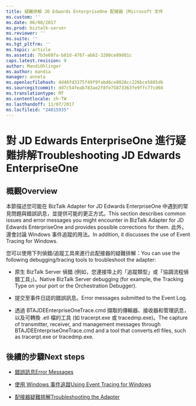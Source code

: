 ```yaml
---
title: 疑難排解 JD Edwards EnterpriseOne 配接器 |Microsoft 文件
ms.custom: ''
ms.date: 06/08/2017
ms.prod: biztalk-server
ms.reviewer: ''
ms.suite: ''
ms.tgt_pltfrm: ''
ms.topic: article
ms.assetid: 7b3e68fa-b81d-4767-ab62-3200ce89d81c
caps.latest.revision: 9
author: MandiOhlinger
ms.author: mandia
manager: anneta
ms.openlocfilehash: 4d46fd3375f49f9fabd6ce8028cc226bce5885db
ms.sourcegitcommit: dd7c54feab783ae2f8fe75873363fe9ffc77cd66
ms.translationtype: MT
ms.contentlocale: zh-TW
ms.lasthandoff: 11/07/2017
ms.locfileid: "24015935"
---
```

# <a name="troubleshooting-jd-edwards-enterpriseone"></a><span data-ttu-id="17179-102">對 JD Edwards EnterpriseOne 進行疑難排解</span><span class="sxs-lookup"><span data-stu-id="17179-102">Troubleshooting JD Edwards EnterpriseOne</span></span>

## <a name="overview"></a><span data-ttu-id="17179-103">概觀</span><span class="sxs-lookup"><span data-stu-id="17179-103">Overview</span></span>
<span data-ttu-id="17179-104">本節描述您可能在 BizTalk Adapter for JD Edwards EnterpriseOne 中遇到的常見問題與錯誤訊息，並提供可能的更正方式。</span><span class="sxs-lookup"><span data-stu-id="17179-104">This section describes common issues and error messages you might encounter in BizTalk Adapter for JD Edwards EnterpriseOne and provides possible corrections for them.</span></span> <span data-ttu-id="17179-105">此外，還會討論 Windows 事件追蹤的用法。</span><span class="sxs-lookup"><span data-stu-id="17179-105">In addition, it discusses the use of Event Tracing for Windows.</span></span>  
  
 <span data-ttu-id="17179-106">您可以使用下列偵錯/追蹤工具來進行此配接器的疑難排解：</span><span class="sxs-lookup"><span data-stu-id="17179-106">You can use the following debugging/tracing tools to troubleshoot the adapter:</span></span>  
  
-   <span data-ttu-id="17179-107">原生 BizTalk Server 偵錯 (例如，您連接埠上的「追蹤類型」或「協調流程偵錯工具」)。</span><span class="sxs-lookup"><span data-stu-id="17179-107">Native BizTalk Server debugging (for example, the Tracking Type on your port or the Orchestration Debugger).</span></span>  
  
-   <span data-ttu-id="17179-108">提交至事件日誌的錯誤訊息。</span><span class="sxs-lookup"><span data-stu-id="17179-108">Error messages submitted to the Event Log.</span></span>  
  
-   <span data-ttu-id="17179-109">透過 BTAJDEEnterpriseOneTrace.cmd 擷取的傳輸器、接收器和管理訊息，以及可轉換 .etl 檔的工具 (如 tracerpt.exe 或 tracedmp.exe)。</span><span class="sxs-lookup"><span data-stu-id="17179-109">The capture of transmitter, receiver, and management messages through BTAJDEEnterpriseOneTrace.cmd and a tool that converts.etl files, such as tracerpt.exe or tracedmp.exe.</span></span>  
  
## <a name="next-steps"></a><span data-ttu-id="17179-110">後續的步驟</span><span class="sxs-lookup"><span data-stu-id="17179-110">Next steps</span></span>
  
-   [<span data-ttu-id="17179-111">錯誤訊息</span><span class="sxs-lookup"><span data-stu-id="17179-111">Error Messages</span></span>](../core/error-messages1.md)  
  
-   [<span data-ttu-id="17179-112">使用 Windows 事件追蹤</span><span class="sxs-lookup"><span data-stu-id="17179-112">Using Event Tracing for Windows</span></span>](../core/using-event-tracing-for-windows4.md)  
  
-   [<span data-ttu-id="17179-113">配接器疑難排解</span><span class="sxs-lookup"><span data-stu-id="17179-113">Troubleshooting the Adapter</span></span>](../core/troubleshooting-the-adapter1.md)